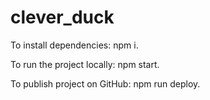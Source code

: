 # clever_duck

To install dependencies: npm i.

To run the project locally: npm start.

To publish project on GitHub: npm run deploy.
